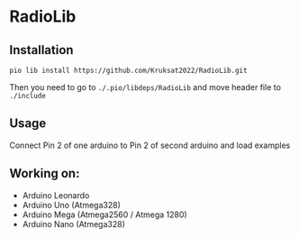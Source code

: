 # RadioLib

## Installation

`pio lib install https://github.com/Kruksat2022/RadioLib.git`

Then you need to go to
`./.pio/libdeps/RadioLib`
and move header file to `./include`

## Usage

Connect Pin 2 of one arduino to Pin 2 of second arduino and load examples

## Working on:

- Arduino Leonardo
- Arduino Uno  (Atmega328)
- Arduino Mega (Atmega2560 / Atmega 1280)
- Arduino Nano (Atmega328)
